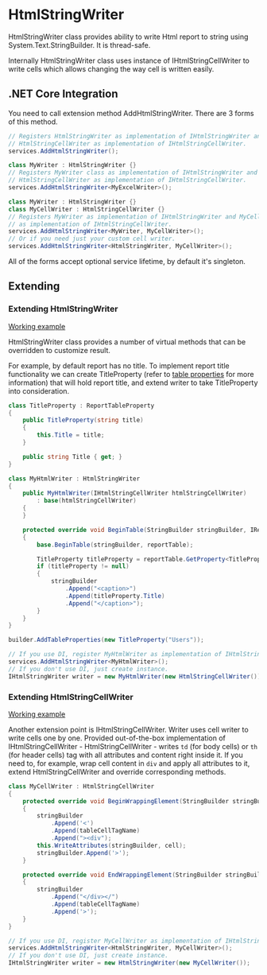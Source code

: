 # HtmlStringWriter

HtmlStringWriter class provides ability to write Html report to string using System.Text.StringBuilder. It is thread-safe.

Internally HtmlStringWriter class uses instance of IHtmlStringCellWriter to write cells which allows changing the way cell is written easily.

## .NET Core Integration

You need to call extension method AddHtmlStringWriter. There are 3 forms of this method.

```c#
// Registers HtmlStringWriter as implementation of IHtmlStringWriter and
// HtmlStringCellWriter as implementation of IHtmlStringCellWriter.
services.AddHtmlStringWriter();

class MyWriter : HtmlStringWriter {}
// Registers MyWriter class as implementation of IHtmlStringWriter and
// HtmlStringCellWriter as implementation of IHtmlStringCellWriter.
services.AddHtmlStringWriter<MyExcelWriter>();

class MyWriter : HtmlStringWriter {}
class MyCellWriter : HtmlStringCellWriter {}
// Registers MyWriter as implementation of IHtmlStringWriter and MyCellWriter
// as implementation of IHtmlStringCellWriter.
services.AddHtmlStringWriter<MyWriter, MyCellWriter>();
// Or if you need just your custom cell writer.
services.AddHtmlStringWriter<HtmlStringWriter, MyCellWriter>();
```

All of the forms accept optional service lifetime, by default it's singleton.

## Extending

### Extending HtmlStringWriter

[Working example](../../docs-samples/html-string-writer/XReports.DocsSamples.HtmlStringWriter.ExtendingHtmlStringWriter/Program.cs)

HtmlStringWriter class provides a number of virtual methods that can be overridden to customize result.

For example, by default report has no title. To implement report title functionality we can create TitleProperty (refer to [table properties](../xreports.core/properties.md#table-properties) for more information) that will hold report title, and extend writer to take TitleProperty into consideration.

```c#
class TitleProperty : ReportTableProperty
{
    public TitleProperty(string title)
    {
        this.Title = title;
    }

    public string Title { get; }
}

class MyHtmlWriter : HtmlStringWriter
{
    public MyHtmlWriter(IHtmlStringCellWriter htmlStringCellWriter)
        : base(htmlStringCellWriter)
    {
    }

    protected override void BeginTable(StringBuilder stringBuilder, IReportTable<HtmlReportCell> reportTable)
    {
        base.BeginTable(stringBuilder, reportTable);

        TitleProperty titleProperty = reportTable.GetProperty<TitleProperty>();
        if (titleProperty != null)
        {
            stringBuilder
                .Append("<caption>")
                .Append(titleProperty.Title)
                .Append("</caption>");
        }
    }
}

builder.AddTableProperties(new TitleProperty("Users"));

// If you use DI, register MyHtmlWriter as implementation of IHtmlStringWriter.
services.AddHtmlStringWriter<MyHtmlWriter>();
// If you don't use DI, just create instance.
IHtmlStringWriter writer = new MyHtmlWriter(new HtmlStringCellWriter());
```

### Extending HtmlStringCellWriter

[Working example](../../docs-samples/html-string-writer/XReports.DocsSamples.HtmlStringWriter.ExtendingHtmlStringCellWriter/Program.cs)

Another extension point is IHtmlStringCellWriter. Writer uses cell writer to write cells one by one. Provided out-of-the-box implementation of IHtmlStringCellWriter - HtmlStringCellWriter - writes `td` (for body cells) or `th` (for header cells) tag with all attributes and content right inside it. If you need to, for example, wrap cell content in `div` and apply all attributes to it, extend HtmlStringCellWriter and override corresponding methods.

```c#
class MyCellWriter : HtmlStringCellWriter
{
    protected override void BeginWrappingElement(StringBuilder stringBuilder, HtmlReportCell cell, string tableCellTagName)
    {
        stringBuilder
            .Append('<')
            .Append(tableCellTagName)
            .Append("><div");
        this.WriteAttributes(stringBuilder, cell);
        stringBuilder.Append('>');
    }

    protected override void EndWrappingElement(StringBuilder stringBuilder, string tableCellTagName)
    {
        stringBuilder
            .Append("</div></")
            .Append(tableCellTagName)
            .Append('>');
    }
}

// If you use DI, register MyCellWriter as implementation of IHtmlStringCellWriter.
services.AddHtmlStringWriter<HtmlStringWriter, MyCellWriter>();
// If you don't use DI, just create instance.
IHtmlStringWriter writer = new HtmlStringWriter(new MyCellWriter());
```
